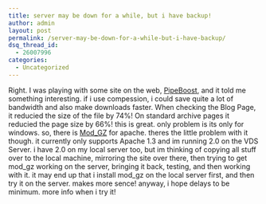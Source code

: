 ```yaml
---
title: server may be down for a while, but i have backup!
author: admin
layout: post
permalink: /server-may-be-down-for-a-while-but-i-have-backup/
dsq_thread_id:
  - 26007996
categories:
  - Uncategorized
---
```

Right. I was playing with some site on the web, [PipeBoost][1], and it told me something interesting. if i use compession, i could save quite a lot of bandwidth and also make downloads faster. When checking the Blog Page, it reducied the size of the file by 74%! On standard archive pages it reducied the page size by 66%! this is great. only problem is its only for windows. so, there is [Mod_GZ][2] for apache. theres the little problem with it though. it currently only supports Apache 1.3 and im running 2.0 on the VDS Server. i have 2.0 on my local server too, but im thinking of copying all stuff over to the local machine, mirroring the site over there, then trying to get mod\_gz working on the server, bringing it back, testing, and then working with it. it may end up that i install mod\_gz on the local server first, and then try it on the server. makes more sence! anyway, i hope delays to be minimum. more info when i try it!

 [1]: http://www.pipeboost.com/
 [2]: http://sourceforge.net/projects/mod-gzip/